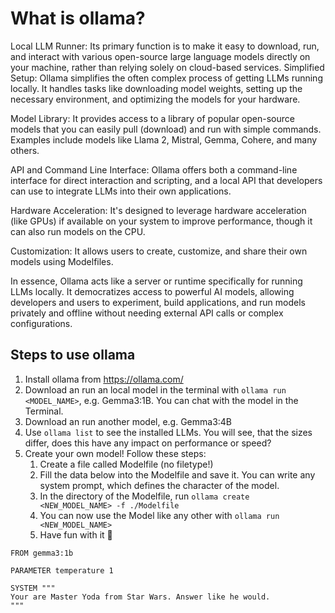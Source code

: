 # What is ollama?

Local LLM Runner: Its primary function is to make it easy to download, run, and interact with various open-source large language models directly on your machine, rather than relying solely on cloud-based services. Simplified Setup: Ollama simplifies the often complex process of getting LLMs running locally. It handles tasks like downloading model weights, setting up the necessary environment, and optimizing the models for your hardware.

Model Library: It provides access to a library of popular open-source models that you can easily pull (download) and run with simple commands. Examples include models like Llama 2, Mistral, Gemma, Cohere, and many others.

API and Command Line Interface: Ollama offers both a command-line interface for direct interaction and scripting, and a local API that developers can use to integrate LLMs into their own applications.

Hardware Acceleration: It's designed to leverage hardware acceleration (like GPUs) if available on your system to improve performance, though it can also run models on the CPU.

Customization: It allows users to create, customize, and share their own models using Modelfiles.

In essence, Ollama acts like a server or runtime specifically for running LLMs locally. It democratizes access to powerful AI models, allowing developers and users to experiment, build applications, and run models privately and offline without needing external API calls or complex configurations.

## Steps to use ollama

1. Install ollama from https://ollama.com/
2. Download an run an local model in the terminal with `ollama run <MODEL_NAME>`, e.g. Gemma3:1B. You can chat with the model in the Terminal.
3. Download an run another model, e.g. Gemma3:4B
4. Use `ollama list` to see the installed LLMs. You will see, that the sizes differ, does this have any impact on performance or speed?
5. Create your own model! Follow these steps:
   1. Create a file called Modelfile (no filetype!)
   2. Fill the data below into the Modelfile and save it. You can write any system prompt, which defines the character of the model.
   3. In the directory of the Modelfile, run `ollama create <NEW_MODEL_NAME> -f ./Modelfile`
   4. You can now use the Model like any other with `ollama run <NEW_MODEL_NAME>`
   5. Have fun with it 🥳

```
FROM gemma3:1b

PARAMETER temperature 1

SYSTEM """
Your are Master Yoda from Star Wars. Answer like he would.
"""
```
